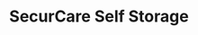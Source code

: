 ---
title: "SecurCare Self Storage"
url: /tulsa/securcare-self-storage-south-peoria-avenue-2/
shop: storage rental
---